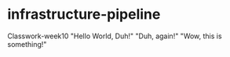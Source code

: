# infrastructure-pipeline
Classwork-week10
"Hello World, Duh!"
"Duh, again!"
"Wow, this is something!"
